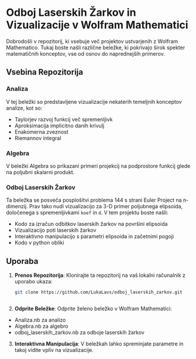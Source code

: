 # Odboj Laserskih Žarkov in Vizualizacije v Wolfram Mathematici

Dobrodošli v repozitorij, ki vsebuje več projektov ustvarjenih z Wolfram Mathematico. Tukaj boste našli različne beležke, ki pokrivajo širok spekter matematičnih konceptov, vse od osnov do naprednejših primerov. 

## Vsebina Repozitorija

### Analiza
V tej beležki so predstavljene vizualizacije nekaterih temeljnih konceptov analize, kot so:
- Taylorjev razvoj funkcij več spremenljivk
- Aproksimacija implicitno danih krivulj
- Enakomerna zveznost
- Riemannov integral

### Algebra
V beležki Algebra so prikazani primeri projekcij na podprostore funkcij glede na poljubni skalarni produkt.

### Odboj Laserskih Žarkov
Ta beležka se posveča posplošitvi problema 144 s strani Euler Project na n-dimenzij. Prav tako nudi vizualizacijo za 3-D primer poljubnega elipsoida, določenega s spremenljivkami `koef` in `d`. V tem projektu boste našli:
- Kodo za izračun odbitkov laserskih žarkov na površini elipsoida
- Vizualizacijo poti laserskih žarkov
- Interaktivno manipulacijo s parametri elipsoida in začetnimi pogoji
- Kodo v python obliki

## Uporaba

1. **Prenos Repozitorija**: Klonirajte ta repozitorij na vaš lokalni računalnik z uporabo ukaza:
   ```sh
   git clone https://github.com/LukaLavs/odboj_laserskih_zarkov.git



2. **Odprite Beležke**: Odprite želeno beležko v Wolfram Mathematici:

- Analiza.nb za analizo
- Algebra.nb za algebro
- odboj_laserskih_zarkov.nb za odboje laserskih žarkov

3. **Interaktivna Manipulacija**: V beležkah lahko spreminjate parametre in takoj vidite vpliv na vizualizacije.